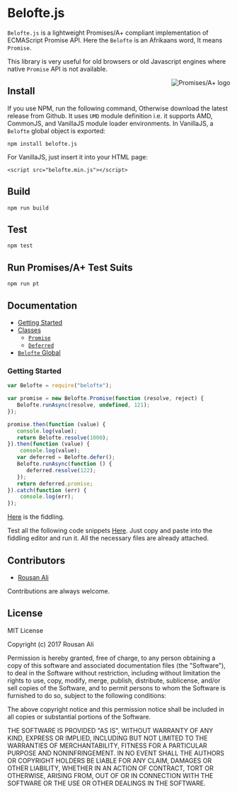 # Belofte.js

`Belofte.js` is a lightweight Promises/A+ compliant implementation of ECMAScript Promise API.
Here the `Belofte` is an Afrikaans word, It means `Promise`.

This library is very useful for old browsers or old Javascript engines where
native `Promise` API is not available.

<a href="https://promisesaplus.com/">
    <img src="https://promisesaplus.com/assets/logo-small.png" alt="Promises/A+ logo"
         title="Promises/A+ 1.0 compliant" align="right" />
</a>

## Install

If you use NPM, run the following command, Otherwise download the latest release from Github. 
It uses `UMD` module definition i.e. it supports AMD, CommonJS, and VanillaJS module loader 
environments. In VanillaJS, a `Belofte` global object is exported:

`npm install belofte.js`

For VanillaJS, just insert it into your HTML page:

```haml
<script src="belofte.min.js"></script>
```

## Build

`npm run build`     
     
## Test

`npm test`

## Run Promises/A+ Test Suits

`npm run pt`

## Documentation

* [Getting Started](#getting-started)
* [Classes](#classes)
    * [`Promise`](#promise)
    * [`Deferred`](#deferred)
* [`Belofte` Global](#vector-global)

### Getting Started

```javascript
var Belofte = require("belofte");

var promise = new Belofte.Promise(function (resolve, reject) {
   Belofte.runAsync(resolve, undefined, 121);
});

promise.then(function (value) {
   console.log(value);
   return Belofte.resolve(1000);
}).then(function (value) {
    console.log(value);
   var deferred = Belofte.defer();
   Belofte.runAsync(function () {
      deferred.resolve(122);
   });
   return deferred.promise;
}).catch(function (err) {
    console.log(err);
});
```

[Here](https://jsfiddle.net/ariyankhan/f9yfwohw/) is the fiddling.

Test all the following code snippets [Here](https://jsfiddle.net/ariyankhan/zdw1z7ns/). Just
copy and paste into the fiddling editor and run it. All the necessary files are already
attached.

## Contributors

   * [Rousan Ali](https://github.com/ariyankhan)
   
   Contributions are always welcome.
   
## License

MIT License

Copyright (c) 2017 Rousan Ali

Permission is hereby granted, free of charge, to any person obtaining a copy
of this software and associated documentation files (the "Software"), to deal
in the Software without restriction, including without limitation the rights
to use, copy, modify, merge, publish, distribute, sublicense, and/or sell
copies of the Software, and to permit persons to whom the Software is
furnished to do so, subject to the following conditions:

The above copyright notice and this permission notice shall be included in all
copies or substantial portions of the Software.

THE SOFTWARE IS PROVIDED "AS IS", WITHOUT WARRANTY OF ANY KIND, EXPRESS OR
IMPLIED, INCLUDING BUT NOT LIMITED TO THE WARRANTIES OF MERCHANTABILITY,
FITNESS FOR A PARTICULAR PURPOSE AND NONINFRINGEMENT. IN NO EVENT SHALL THE
AUTHORS OR COPYRIGHT HOLDERS BE LIABLE FOR ANY CLAIM, DAMAGES OR OTHER
LIABILITY, WHETHER IN AN ACTION OF CONTRACT, TORT OR OTHERWISE, ARISING FROM,
OUT OF OR IN CONNECTION WITH THE SOFTWARE OR THE USE OR OTHER DEALINGS IN THE
SOFTWARE.
